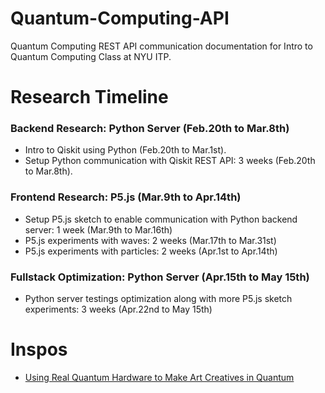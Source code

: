 # Quantum-Computing-API
Quantum Computing REST API communication documentation for Intro to Quantum Computing Class at NYU ITP.

# Research Timeline
### Backend Research: Python Server (Feb.20th to Mar.8th)
* Intro to Qiskit using Python (Feb.20th to Mar.1st).
* Setup Python communication with Qiskit REST API: 3 weeks (Feb.20th to Mar.8th).
### Frontend Research: P5.js (Mar.9th to Apr.14th)
* Setup P5.js sketch to enable communication with Python backend server: 1 week (Mar.9th to Mar.16th)
* P5.js experiments with waves: 2 weeks (Mar.17th to Mar.31st)
* P5.js experiments with particles: 2 weeks (Apr.1st to Apr.14th)
### Fullstack Optimization: Python Server (Apr.15th to May 15th)
* Python server testings optimization along with more P5.js sketch experiments: 3 weeks (Apr.22nd to May 15th)

# Inspos
* [Using Real Quantum Hardware to Make Art Creatives in Quantum](https://www.youtube.com/watch?v=4fwOOnHPQFo)
